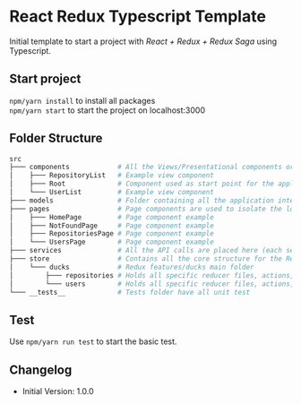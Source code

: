 # React Redux Typescript Template
Initial template to start a project with *React + Redux + Redux Saga* using Typescript.

## Start project
`npm/yarn install` to install all packages  
`npm/yarn start`  to start the project on localhost:3000

## Folder Structure
```bash
src
├─── components            # All the Views/Presentational components organized by folders (ComponentName/index.tsx)
│    ├─── RepositoryList   # Example view component
│    ├─── Root             # Component used as start point for the application, initialize the Redux configs
│    └─── UserList         # Example view component
├─── models                # Folder containing all the application interfaces
├─── pages                 # Page components are used to isolate the logic components from presentational ones
│    ├─── HomePage         # Page component example
│    ├─── NotFoundPage     # Page component example
│    ├─── RepositoriesPage # Page component example
│    └─── UsersPage        # Page component example
├─── services              # All the API calls are placed here (each service on a specific file)
├─── store                 # Contains all the core structure for the Redux store
│    └─── ducks            # Redux features/ducks main folder
│        ├─── repositories # Holds all specific reducer files, actions, types, sagas and reducers (index.ts)
│        └─── users        # Holds all specific reducer files, actions, types, sagas and reducers (index.ts)
└─── __tests__             # Tests folder have all unit test
```

## Test
Use `npm/yarn run test` to start the basic test.

## Changelog
- Initial Version: 1.0.0
